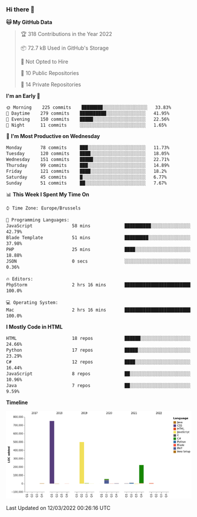 ### Hi there 👋

<!--START_SECTION:waka-->
**🐱 My GitHub Data** 

> 🏆 318 Contributions in the Year 2022
 > 
> 📦 72.7 kB Used in GitHub's Storage 
 > 
> 🚫 Not Opted to Hire
 > 
> 📜 10 Public Repositories 
 > 
> 🔑 14 Private Repositories  
 > 
**I'm an Early 🐤** 

```text
🌞 Morning    225 commits    ████████░░░░░░░░░░░░░░░░░   33.83% 
🌆 Daytime    279 commits    ██████████░░░░░░░░░░░░░░░   41.95% 
🌃 Evening    150 commits    █████░░░░░░░░░░░░░░░░░░░░   22.56% 
🌙 Night      11 commits     ░░░░░░░░░░░░░░░░░░░░░░░░░   1.65%

```
📅 **I'm Most Productive on Wednesday** 

```text
Monday       78 commits     ███░░░░░░░░░░░░░░░░░░░░░░   11.73% 
Tuesday      120 commits    ████░░░░░░░░░░░░░░░░░░░░░   18.05% 
Wednesday    151 commits    █████░░░░░░░░░░░░░░░░░░░░   22.71% 
Thursday     99 commits     ███░░░░░░░░░░░░░░░░░░░░░░   14.89% 
Friday       121 commits    ████░░░░░░░░░░░░░░░░░░░░░   18.2% 
Saturday     45 commits     █░░░░░░░░░░░░░░░░░░░░░░░░   6.77% 
Sunday       51 commits     ██░░░░░░░░░░░░░░░░░░░░░░░   7.67%

```


📊 **This Week I Spent My Time On** 

```text
⌚︎ Time Zone: Europe/Brussels

💬 Programming Languages: 
JavaScript               58 mins             ██████████░░░░░░░░░░░░░░░   42.79% 
Blade Template           51 mins             █████████░░░░░░░░░░░░░░░░   37.98% 
PHP                      25 mins             ████░░░░░░░░░░░░░░░░░░░░░   18.88% 
JSON                     0 secs              ░░░░░░░░░░░░░░░░░░░░░░░░░   0.36%

🔥 Editors: 
PhpStorm                 2 hrs 16 mins       █████████████████████████   100.0%

💻 Operating System: 
Mac                      2 hrs 16 mins       █████████████████████████   100.0%

```

**I Mostly Code in HTML** 

```text
HTML                     18 repos            ██████░░░░░░░░░░░░░░░░░░░   24.66% 
Python                   17 repos            █████░░░░░░░░░░░░░░░░░░░░   23.29% 
C#                       12 repos            ████░░░░░░░░░░░░░░░░░░░░░   16.44% 
JavaScript               8 repos             ██░░░░░░░░░░░░░░░░░░░░░░░   10.96% 
Java                     7 repos             ██░░░░░░░░░░░░░░░░░░░░░░░   9.59%

```


**Timeline**

![Chart not found](https://raw.githubusercontent.com/guillaumedeplancke/guillaumedeplancke/main/charts/bar_graph.png) 


 Last Updated on 12/03/2022 00:26:16 UTC
<!--END_SECTION:waka-->
